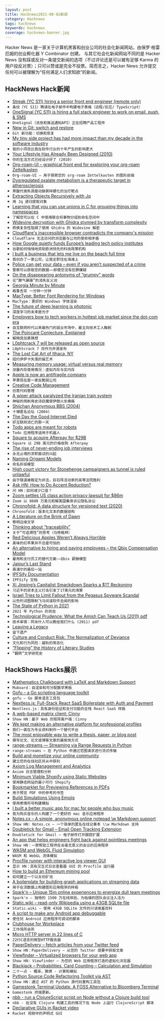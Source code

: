 ```yaml
---
layout: post
title: Hacknews2021-08-02新闻
category: Hacknews
tags: hacknews
keywords: hacknews
coverage: hacknews-banner.jpg
---
```


Hacker News 是一家关于计算机黑客和创业公司的社会化新闻网站，由保罗·格雷厄姆的创业孵化器 Y Combinator 创建。
与其它社会化新闻网站不同的是 Hacker News 没有踩或反对一条提交新闻的选项（不过评论还是可以被有足够 Karma 的用户投反对票）；只可以赞或是完全不投票。简而言之，Hacker News 允许提交任何可以被理解为“任何满足人们求知欲”的新闻。

## HackNews Hack新闻


- [Streak (YC S11) hiring a senior front end engineer (remote only)](https://www.streak.com/careers/product-engineer)
- `条纹（YC S11）聘请在电子邮件中构建电子表格（远程/反应/ TypeScript）`
- [OneSignal (YC S11) is hiring a full stack engineer to work on email, push, & SMS](https://onesignal.com/careers/b824ffc4-ac55-4744-b7d8-b5ace6272e96)
- `OneSignal（消息和推送通知API）正在招聘产品工程师`
- [New in Git: switch and restore](https://www.banterly.net/2021/07/31/new-in-git-switch-and-restore/)
- `Git 新功能：切换和恢复`
- [My tiny side project has had more impact than my decade in the software industry](https://mike.zwobble.org/2021/08/side-projects-vs-industry/)
- `我的小项目比我在软件行业的十年产生的影响更大`
- [Your Lifestyle Has Already Been Designed (2010)](https://www.raptitude.com/2010/07/your-lifestyle-has-already-been-designed/)
- `你的生活方式已经设计好了 (2010)`
- [Org-roam-UI – graphical front end for exploring your org-roam Zettelkasten](https://github.com/org-roam/org-roam-ui)
- `Org-roam-UI – 用于探索您的 org-roam Zettelkasten 的图形前端`
- [Dysregulated oxalate metabolism is a therapeutic target in atherosclerosis](https://www.cell.com/cell-reports/fulltext/S2211-1247(21)00833-0)
- `草酸代谢失调是动脉粥样硬化的治疗靶点`
- [Extracting Objects Recursively with Jq](https://til.simonwillison.net/jq/extracting-objects-recursively)
- `用 Jq 递归提取对象`
- [Learning that you can use unions in C for grouping things into namespaces](https://utcc.utoronto.ca/~cks/space/blog/programming/CUnionsForNamespaces)
- `了解您可以在 C 中使用联合将事物分组到命名空间中`
- [Widevine decryption with Ghidra stymied by transform complexity](https://github.com/Satsuoni/widevine-l3-guesser)
- `转换复杂性阻碍了使用 Ghidra 的 Widevine 解密`
- [Cloudflare's inaccessible browser contradicts the company's mission](https://mwcampbell.github.io/cloudflare-browser-isolation-letter/)
- `Cloudflare 无法访问的浏览器与公司的使命相矛盾`
- [How Google quietly funds Europe’s leading tech policy institutes](https://www.newstatesman.com/business/sectors/2021/07/how-google-quietly-funds-europe-s-leading-tech-policy-institutes)
- `谷歌如何悄悄地资助欧洲领先的科技政策机构`
- [I built a business that lets me live on the beach full time](https://www.expatsoftware.com/Articles/guy-on-the-beach-with-a-laptop.html)
- `我创办了一家公司，让我全职住在海滩上`
- [Police can get your data – even if you aren’t suspected of a crime](https://www.vox.com/recode/22565926/police-law-enforcement-data-warrant)
- `警察可以获取您的数据——即使您没有犯罪嫌疑`
- [On the disappearing antonyms of “grumpy” words](https://lithub.com/kempt-couth-ruth-on-the-disappearing-antonyms-of-grumpy-words/)
- `论“脾气暴躁”的消失反义词`
- [Georgia Minute by Minute](http://riowang.blogspot.com/2021/06/georgia-minute-by-minute.html)
- `格鲁吉亚 一分钟一分钟`
- [MacType: Better Font Rendering for Windows](https://github.com/snowie2000/mactype)
- `MacType：更好的 Windows 字体渲染`
- [The future of deep learning is photonic](https://spectrum.ieee.org/the-future-of-deep-learning-is-photonic)
- `深度学习的未来是光子`
- [Employers bow to tech workers in hottest job market since the dot-com era](https://www.latimes.com/business/story/2021-07-31/employers-bow-down-to-tech-workers-in-hottest-job-market)
- `自互联网时代以来最热门的就业市场中，雇主向技术工人鞠躬`
- [The Poincaré Conjecture, Explained](https://www.privatdozent.co/p/the-poincare-conjecture)
- `解释庞加莱猜想`
- [L0phtcrack 7 will be released as open source](https://twitter.com/dildog/status/1421830165911556099)
- `L0phtcrack 7 将作为开源发布`
- [The Lost Cat Art of Ithaca, NY](https://www.lostcatithaca.com/map/)
- `纽约伊萨卡失落的猫艺术`
- [Measuring memory usage: virtual versus real memory](https://lemire.me/blog/2021/07/29/measuring-memory-usage-virtual-versus-real-memory/)
- `测量内存使用情况：虚拟内存与实内存`
- [Apple is now an antifragile company](https://tidbits.com/2021/07/30/apple-is-now-an-antifragile-company/)
- `苹果现在是一家反脆弱公司`
- [Creative Code Management](https://www.bit-101.com/blog/2021/08/creative-code-management/)
- `创意代码管理`
- [A wiper attack paralyzed the Iranian train system](https://labs.sentinelone.com/meteorexpress-mysterious-wiper-paralyzes-iranian-trains-with-epic-troll/)
- `神秘的雨刷用史诗巨魔使伊朗火车瘫痪`
- [Shiichan Anonymous BBS (2004)](https://wakaba.c3.cx/shii/shiichan)
- `十禅匿名论坛 (2004)`
- [The Day the Good Internet Died](https://www.theringer.com/2021/7/21/22586870/google-reader-ode-end-of-the-good-internet)
- `好互联网消亡的那一天`
- [Todo apps are meant for robots](https://blog.frantic.im/all/todo-apps-are-meant-for-robots/)
- `Todo 应用程序适用于机器人`
- [Square to acquire Afterpay for $29B](https://squareup.com/us/en/press/square-announces-plans-to-acquire-afterpay)
- `Square 以 29B 美元的价格收购 Afterpay`
- [The rise of never-ending job interviews](https://www.bbc.com/worklife/article/20210727-the-rise-of-never-ending-job-interviews)
- `永无止境的求职面试的兴起`
- [Naming Origami Models](https://origami.kosmulski.org/blog/2021-08-01-origami-model-naming)
- `命名折纸模型`
- [High court victory for Stonehenge campaigners as tunnel is ruled unlawful](https://www.theguardian.com/uk-news/2021/jul/30/high-court-victory-for-stonehenge-campaigners-as-tunnel-is-ruled-unlawful)
- `由于隧道被裁定为非法，巨石阵活动家的高等法院胜利`
- [Ask HN: How to Do Accent Reduction?](item?id=28032071)
- `问 HN：如何减少口音？`
- [Zoom settles US class action privacy lawsuit for $86m](https://www.bbc.com/news/business-58050391)
- `Zoom 以 8600 万美元和解美国集体诉讼隐私诉讼`
- [Chronofold: A data structure for versioned text (2020)](https://arxiv.org/abs/2002.09511)
- `Chronofold：版本化文本的数据结构`
- [A Literature on the Brink of Dawn](https://www.theparisreview.org/blog/2021/07/30/a-literature-on-the-brink-of-dawn/)
- `黎明边缘文学`
- [Thinking about “traceability”](https://blog.cryptographyengineering.com/2021/08/01/thinking-about-traceability/)
- `关于“可追溯性”的思考（马修格林）`
- [Red Delicious Apples Weren’t Always Horrible](https://newengland.com/today/food/red-delicious-apple/)
- `美味的红苹果并不总是可怕的`
- [An alternative to hiring and paying employees – the Qbix Compensation Model](https://qbix.com/blog/2016/11/17/properly-valuing-contributions/)
- `雇用和支付员工的替代方案——Qbix 薪酬模型`
- [Jaipur’s Last Stand](https://www.historytoday.com/miscellanies/jaipurs-last-stand)
- `斋浦尔的最后一站`
- [IPFSify Documentation](https://karmanyaah.malhotra.cc/tech/2021/07/ipfsifying-documentation/)
- `IPFSify 文档`
- [Xi Jinping’s Capitalist Smackdown Sparks a $1T Reckoning](https://www.bloomberg.com/news/features/2021-08-01/china-tech-crackdown-communist-party-policy-changes-behind-1-trillion-selloff)
- `习近平的资本主义打击引发了1T美元的清算`
- [Israel Tries to Limit Fallout from the Pegasus Spyware Scandal](http://www.homelandsecuritynewswire.com/dr20210729-israel-tries-to-limit-fallout-from-the-pegasus-spyware-scandal)
- `以色列试图限制飞马间谍软件丑闻的影响`
- [The State of Python in 2021](https://deprogrammaticaipsum.com/the-state-of-python-in-2021/)
- `2021 年 Python 的状态`
- [Technological Prudence: What the Amish Can Teach Us (2011) pdf](https://www.baylor.edu/content/services/document.php/130953.pdf)
- `技术审慎：阿米什人可以教给我们什么 (2011) pdf`
- [Leaving a Legacy](https://littlegreenviper.com/miscellany/leaving-a-legacy/)
- `留下遗产`
- [Culture and Conduct Risk: The Normalization of Deviance](https://www.regulationasia.com/culture-conduct-risk-the-normalization-of-deviance/)
- `文化和行为风险：越轨的常态化`
- [“Flipping” the History of Literary Studies](https://www.lareviewofbooks.org/article/flipping-the-history-of-literary-studies/)
- `“翻转”文学研究史`


## HackShows Hacks展示

- [ Mathematics Chalkboard with LaTeX and Markdown Support](https://github.com/susam/muboard)
- `Muboard：自渲染和可分配数学黑板`
- [ Gofu – a Go scripting language toolkit](https://github.com/codr7/gofu)
- `gofu – Go 脚本语言工具包`
- [ Nextless.js: Full-Stack React SaaS Boilerplate with Auth and Payment](https://nextlessjs.com)
- `Nextless.js：具有身份验证和支付功能的全栈 React SaaS 样板`
- [ A web-based matrix client: Cinny](https://github.com/ajbura/cinny/releases/tag/v1.0.0)
- `Show HN：基于 Web 的矩阵客户端：Cinny`
- [ We kept making an alternative platform for professional profiles](https://read.cv/cv/B3N1GcOjWapaIZy8pNkV)
- `我们一直在为专业资料制作一个替代平台`
- [ The most enjoyable way to write a thesis, paper, or blog post](https://www.monsterwriter.app/)
- `撰写论文、论文或博客文章的最愉快方式`
- [ range-streams — Streaming via Range Requests in Python](https://github.com/lmmx/range-streams)
- `range-streams — 在 Python 中通过范围请求进行流式传输`
- [ Build and monetize your online community](https://discoflip.com)
- `建立您的在线社区并从中获利`
- [ Axiom Log Management and Analytics](https://axiom.co)
- `Axiom 日志管理和分析`
- [ Minimum Viable Shopify using Static Websites](https://perspect.com/demo)
- `使用静态网站的最小可行 Shopify`
- [ Bookmarklet for Previewing References in PDFs](https://github.com/belinghy/PDFRefPreview)
- `用于预览 PDF 中的参考的书签`
- [ Build Simulations Using Emojis](https://simoji.pub/index.html#example%20fire)
- `使用表情符号构建模拟`
- [ I built a better music app for mac for people who buy music](https://brushedtype.co/doppler/)
- `我为购买音乐的人构建了一个更好的 mac 音乐应用程序`
- [ Notes.cx – A simple, anonymous online notepad \w Markdown support](https://notes.cx/)
- `Show HN: Notes.cx – 一个简单的匿名在线记事本 \\w Markdown 支持`
- [ Doubletick for Gmail – Email Open Tracking Extension](https://www.getdoubletick.com)
- `Doubletick for Gmail – 电子邮件打开跟踪扩展`
- [ An app that helps engineers fight back against pointless meetings](https://github.com/syncfast/clockwise)
- `Show HN：一款帮助工程师反击毫无意义的会议的应用程序`
- [ WASM and WebGL Fluid Simulation](https://birchlabs.co.uk/liquidfun-wasm/)
- `WASM 和 WebGL 流体模拟`
- [ Procfile runner with interactive log viewer GUI](https://exo.deref.io/)
- `显示 HN：具有交互式日志查看器 GUI 的 Procfile 运行器`
- [ How to build an Ethereum mining pool](https://github.com/Mining-DAO/docs/blob/master/ethereum-mining-pool-howto.md)
- `如何建立一个以太坊矿池`
- [ A boilerplate for building graph applications on streaming data](https://github.com/memgraph/example-streaming-app)
- `用于在流数据上构建图形应用程序的样板`
- [ Spark'n – Unique 15m online experiences to energize dull team meetings](https://sparkn.ai)
- `Spark'n – 独特的 1500 万在线体验，为枯燥的团队会议注入活力`
- [ Static.wiki – read-only Wikipedia using a 43GB SQLite file](http://static.wiki/)
- `Static.wiki – 使用 43GB SQLite 文件的只读维基百科`
- [ A script to make any Android app debuggable](https://github.com/julKali/makeDebuggable)
- `使任何 Android 应用程序可调试的脚本`
- [ Clubhouse for Workplace](https://www.brewbreak.chat/)
- `工作场所会所`
- [ Micro HTTP server in 22 lines of C](https://twitter.com/ilyakurdyukov/status/1421349901720510465)
- `22行C语言的微型HTTP服务器`
- [ PaperDelivery – fetch articles from your Twitter feed](https://paperdelivery.co/)
- `Show HN：PaperDelivery – 从您的 Twitter 提要中获取文章`
- [ Viewfinder – Virtualized browsers for your web app](https://github.com/i5ik/ViewFinder)
- `Show HN: Viewfinder – 为您的 Web 应用程序打造的虚拟化浏览器`
- [ Blackjack – Probabilities, Card Counting – Calculation and Simulation](https://easylang.online/apps/tut_blackj.html)
- `二十一点 - 概率，算牌 - 计算和模拟`
- [ Python Source Code Refactoring Toolkit via AST](https://github.com/isidentical/refactor)
- `Show HN：通过 AST 的 Python 源代码重构工具包`
- [ Gamestonk Terminal Update. A FOSS Alternative to Bloomberg Terminal](item?id=28026443)
- `Gamestonk 终端更新。`
- [ nbb - run a ClojureScript script on Node without a Clojure build tool](https://github.com/borkdude/nbb)
- `nbb - 在没有 Clojure 构建工具的情况下在 Node 上运行 ClojureScript 脚本`
- [ Declarative GUIs in Racket video](https://www.youtube.com/watch?v=AXJ9tTVGDwU)
- `Racket 视频中的声明式 GUI`

